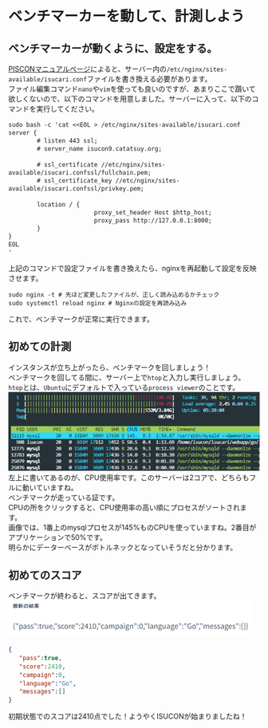 # ベンチマーカーを動して、計測しよう

## ベンチマーカーが動くように、設定をする。
[PISCONマニュアルページ](https://piscon.trap.jp/manual)によると、サーバー内の`/etc/nginx/sites-available/isucari.conf`ファイルを書き換える必要があります。  
ファイル編集コマンド`nano`や`vim`を使っても良いのですが、あまりここで躓いて欲しくないので、以下のコマンドを用意しました。サーバーに入って、以下のコマンドを実行してください。
```shell
sudo bash -c 'cat <<EOL > /etc/nginx/sites-available/isucari.conf
server {
        # listen 443 ssl;
        # server_name isucon9.catatsuy.org;

        # ssl_certificate //etc/nginx/sites-available/isucari.confssl/fullchain.pem;
        # ssl_certificate_key //etc/nginx/sites-available/isucari.confssl/privkey.pem;

        location / {
                        proxy_set_header Host $http_host;
                        proxy_pass http://127.0.0.1:8000;
        }
}
EOL
'
```
上記のコマンドで設定ファイルを書き換えたら、nginxを再起動して設定を反映させます。
```shell
sudo nginx -t # 先ほど変更したファイルが、正しく読み込めるかチェック
sudo systemctl reload nginx # Nginxの設定を再読み込み
```
これで、ベンチマークが正常に実行できます。

## 初めての計測
インスタンスが立ち上がったら、ベンチマークを回しましょう！  
ベンチマークを回してる間に、サーバー上で`htop`と入力し実行しましょう。  
`htop`とは、`Ubuntu`にデフォルトで入っている`process viewer`のことです。  
![](3-img/img.png)
左上に書いてあるのが、CPU使用率です。このサーバーは2コアで、どちらもフルに動いていますね。  
ベンチマークが走っている証です。  
CPUの所をクリックすると、CPU使用率の高い順にプロセスがソートされます。  
画像では、1番上のmysqlプロセスが145%ものCPUを使っていますね。2番目がアプリケーションで50%です。  
明らかにデーターベースがボトルネックとなっていそうだと分かります。

## 初めてのスコア
ベンチマークが終わると、スコアが出てきます。
![](3-img/img_2.png)
```json
{
   "pass":true,
   "score":2410,
   "campaign":0,
   "language":"Go",
   "messages":[]
}
```
初期状態でのスコアは2410点でした！ようやくISUCONが始まりましたね！